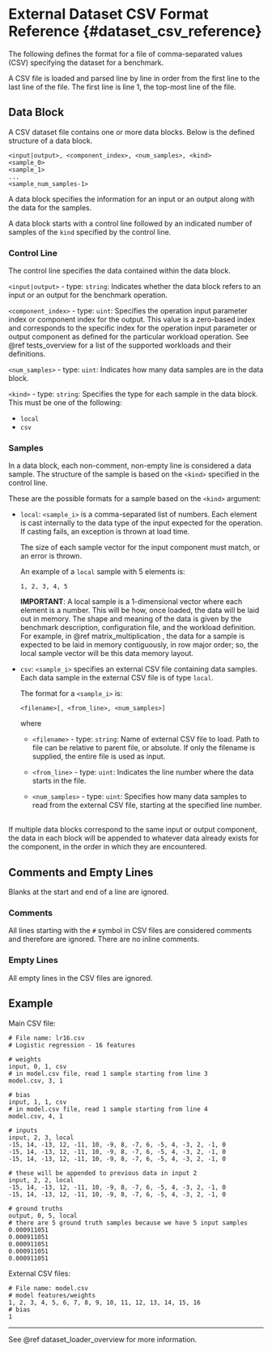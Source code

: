 External Dataset CSV Format Reference {#dataset_csv_reference}
========================
The following defines the format for a file of comma-separated values (CSV) specifying the dataset for a benchmark.

A CSV file is loaded and parsed line by line in order from the first line to the last line of the file. The first line is line 1, the top-most line of the file.
  
## Data Block
  
A CSV dataset file contains one or more data blocks. Below is the defined structure of a data block.
  
```csv
<input|output>, <component_index>, <num_samples>, <kind>
<sample_0>
<sample_1>
...
<sample_num_samples-1>
```
  
A data block specifies the information for an input or an output along with the data for the samples.
  
A data block starts with a control line followed by an indicated number of samples of the `kind` specified by the control line.
  
### Control Line
The control line specifies the data contained within the data block.
  
`<input|output>` - type: `string`: Indicates whether the data block refers to an input or an output for the benchmark operation.
  
`<component_index>` - type: `uint`: Specifies the operation input parameter index or component index for the output. This value is a zero-based index and corresponds to the specific index for the operation input parameter or output component as defined for the particular workload operation. See @ref tests_overview for a list of the supported workloads and their definitions.
  
`<num_samples>` - type: `uint`: Indicates how many data samples are in the data block.
  
`<kind>` - type: `string`: Specifies the type for each sample in the data block. This must be one of the following:
- `local`
- `csv`

### Samples

In a data block, each non-comment, non-empty line is considered a data sample. The structure of the sample is based on the `<kind>` specified in the control line.

These are the possible formats for a sample based on the `<kind>` argument:

- `local`: `<sample_i>` is a comma-separated list of numbers. Each element is cast internally to the data type of the input expected for the operation. If casting fails, an exception is thrown at load time.

  The size of each sample vector for the input component must match, or an error is thrown.

  An example of a `local` sample with 5 elements is:

  ```csv
  1, 2, 3, 4, 5
  ```

  **IMPORTANT**: A local sample is a 1-dimensional vector where each element is a number. This will be how, once loaded, the data will be laid out in memory. The shape and meaning of the data is given by the benchmark description, configuration file, and the workload definition. For example, in @ref matrix_multiplication , the data for a sample is expected to be laid in memory contiguously, in row major order; so, the local sample vector will be this data memory layout.
  
- `csv`: `<sample_i>` specifies an external CSV file containing data samples. Each data sample in the external CSV file is of type `local`.
  
  The format for a `<sample_i>` is:
  
  ```csv
  <filename>[, <from_line>, <num_samples>]
  ```
  
  where
  
  - `<filename>` - type: `string`: Name of external CSV file to load. Path to file can be relative to parent file, or absolute. If only the filename is supplied, the entire file is used as input.
  
  - `<from_line>` - type: `uint`: Indicates the line number where the data starts in the file.
  
  - `<num_samples>` - type: `uint`: Specifies how many data samples to read from the external CSV file, starting at the specified line number.
  
<br/>
If multiple data blocks correspond to the same input or output component, the data in each block will be appended to whatever data already exists for the component, in the order in which they are encountered.

## Comments and Empty Lines
Blanks at the start and end of a line are ignored.

### Comments
All lines starting with the `#` symbol in CSV files are considered comments and therefore are ignored. There are no inline comments.

### Empty Lines
All empty lines in the CSV files are ignored.

## Example
Main CSV file:
```csv
# File name: lr16.csv
# Logistic regression - 16 features

# weights
input, 0, 1, csv
# in model.csv file, read 1 sample starting from line 3
model.csv, 3, 1 

# bias
input, 1, 1, csv
# in model.csv file, read 1 sample starting from line 4
model.csv, 4, 1 

# inputs
input, 2, 3, local
-15, 14, -13, 12, -11, 10, -9, 8, -7, 6, -5, 4, -3, 2, -1, 0 
-15, 14, -13, 12, -11, 10, -9, 8, -7, 6, -5, 4, -3, 2, -1, 0 
-15, 14, -13, 12, -11, 10, -9, 8, -7, 6, -5, 4, -3, 2, -1, 0 

# these will be appended to previous data in input 2
input, 2, 2, local
-15, 14, -13, 12, -11, 10, -9, 8, -7, 6, -5, 4, -3, 2, -1, 0 
-15, 14, -13, 12, -11, 10, -9, 8, -7, 6, -5, 4, -3, 2, -1, 0 

# ground truths
output, 0, 5, local
# there are 5 ground truth samples because we have 5 input samples
0.000911051 
0.000911051 
0.000911051 
0.000911051 
0.000911051 
```
External CSV files:

```csv
# File name: model.csv 
# model features/weights 
1, 2, 3, 4, 5, 6, 7, 8, 9, 10, 11, 12, 13, 14, 15, 16 
# bias
1
```

<hr/>
See @ref dataset_loader_overview for more information.
